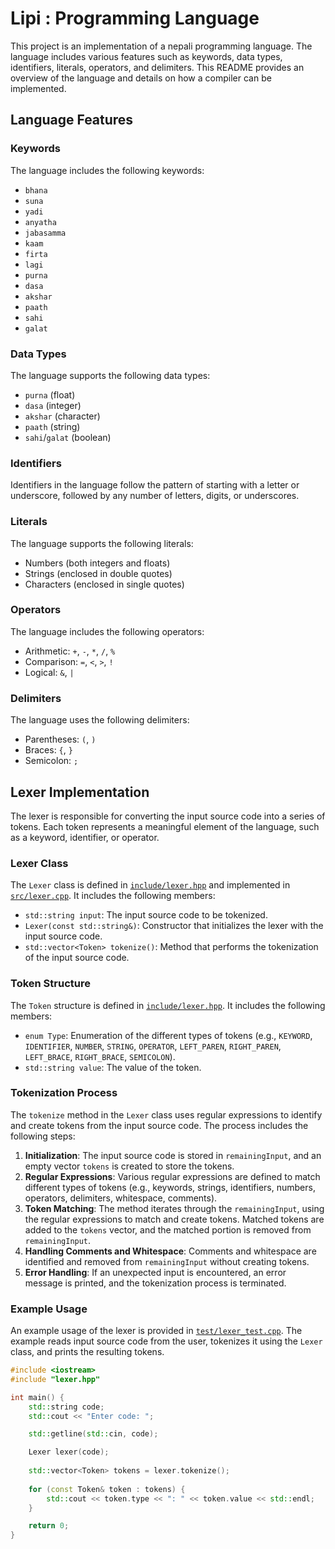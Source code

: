 # Lipi : Programming Language

This project is an implementation of a nepali programming language. The language includes various features such as keywords, data types, identifiers, literals, operators, and delimiters. This README provides an overview of the language and details on how a compiler can be implemented.

## Language Features

### Keywords
The language includes the following keywords:
- `bhana`
- `suna`
- `yadi`
- `anyatha`
- `jabasamma`
- `kaam`
- `firta`
- `lagi`
- `purna`
- `dasa`
- `akshar`
- `paath`
- `sahi`
- `galat`

### Data Types
The language supports the following data types:
- `purna` (float)
- `dasa` (integer)
- `akshar` (character)
- `paath` (string)
- `sahi`/`galat` (boolean)

### Identifiers
Identifiers in the language follow the pattern of starting with a letter or underscore, followed by any number of letters, digits, or underscores.

### Literals
The language supports the following literals:
- Numbers (both integers and floats)
- Strings (enclosed in double quotes)
- Characters (enclosed in single quotes)

### Operators
The language includes the following operators:
- Arithmetic: `+`, `-`, `*`, `/`, `%`
- Comparison: `=`, `<`, `>`, `!`
- Logical: `&`, `|`

### Delimiters
The language uses the following delimiters:
- Parentheses: `(`, `)`
- Braces: `{`, `}`
- Semicolon: `;`

## Lexer Implementation

The lexer is responsible for converting the input source code into a series of tokens. Each token represents a meaningful element of the language, such as a keyword, identifier, or operator.

### Lexer Class

The `Lexer` class is defined in [`include/lexer.hpp`](include/lexer.hpp) and implemented in [`src/lexer.cpp`](src/lexer.cpp). It includes the following members:
- `std::string input`: The input source code to be tokenized.
- `Lexer(const std::string&)`: Constructor that initializes the lexer with the input source code.
- `std::vector<Token> tokenize()`: Method that performs the tokenization of the input source code.

### Token Structure

The `Token` structure is defined in [`include/lexer.hpp`](include/lexer.hpp). It includes the following members:
- `enum Type`: Enumeration of the different types of tokens (e.g., `KEYWORD`, `IDENTIFIER`, `NUMBER`, `STRING`, `OPERATOR`, `LEFT_PAREN`, `RIGHT_PAREN`, `LEFT_BRACE`, `RIGHT_BRACE`, `SEMICOLON`).
- `std::string value`: The value of the token.

### Tokenization Process

The `tokenize` method in the `Lexer` class uses regular expressions to identify and create tokens from the input source code. The process includes the following steps:
1. **Initialization**: The input source code is stored in `remainingInput`, and an empty vector `tokens` is created to store the tokens.
2. **Regular Expressions**: Various regular expressions are defined to match different types of tokens (e.g., keywords, strings, identifiers, numbers, operators, delimiters, whitespace, comments).
3. **Token Matching**: The method iterates through the `remainingInput`, using the regular expressions to match and create tokens. Matched tokens are added to the `tokens` vector, and the matched portion is removed from `remainingInput`.
4. **Handling Comments and Whitespace**: Comments and whitespace are identified and removed from `remainingInput` without creating tokens.
5. **Error Handling**: If an unexpected input is encountered, an error message is printed, and the tokenization process is terminated.

### Example Usage

An example usage of the lexer is provided in [`test/lexer_test.cpp`](test/lexer_test.cpp). The example reads input source code from the user, tokenizes it using the `Lexer` class, and prints the resulting tokens.

```cpp
#include <iostream>
#include "lexer.hpp"

int main() {
    std::string code;
    std::cout << "Enter code: ";

    std::getline(std::cin, code);

    Lexer lexer(code);
    
    std::vector<Token> tokens = lexer.tokenize();
    
    for (const Token& token : tokens) {
        std::cout << token.type << ": " << token.value << std::endl;
    }

    return 0;
}